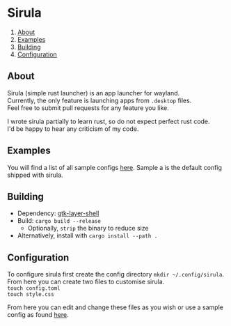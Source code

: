 # Sirula

1. [About](#intro)
2. [Examples](#examples)
3. [Building](#build)
4. [Configuration](#config)

<a name="intro"></a>
## About

Sirula (simple rust launcher) is an app launcher for wayland.  
Currently, the only feature is launching apps from `.desktop` files.  
Feel free to submit pull requests for any feature you like.

I wrote sirula partially to learn rust, so do not expect perfect rust code.  
I'd be happy to hear any criticism of my code.

<a name="examples"></a>
## Examples

You will find a list of all sample configs [here](https://github.com/DorianRudolph/sirula/tree/master/sample-config). 
Sample a is the default config shipped with sirula.

<a name="build"></a>
## Building

- Dependency: [gtk-layer-shell](https://github.com/wmww/gtk-layer-shell)
- Build: `cargo build --release`
  - Optionally, `strip` the binary to reduce size
- Alternatively, install with `cargo install --path .`

<a name="config"></a>
## Configuration

To configure sirula first create the config directory `mkdir ~/.config/sirula`.
From here you can create two files to customise sirula.  
`touch config.toml`  
`touch style.css`

From here you can edit and change these files as you wish or use a sample config as found [here](https://github.com/DorianRudolph/sirula/tree/master/sample-config).

